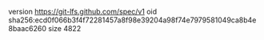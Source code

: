 version https://git-lfs.github.com/spec/v1
oid sha256:ecd0f066b3f4f72281457a8f98e39204a98f74e7979581049ca8b4e8baac6260
size 4822
